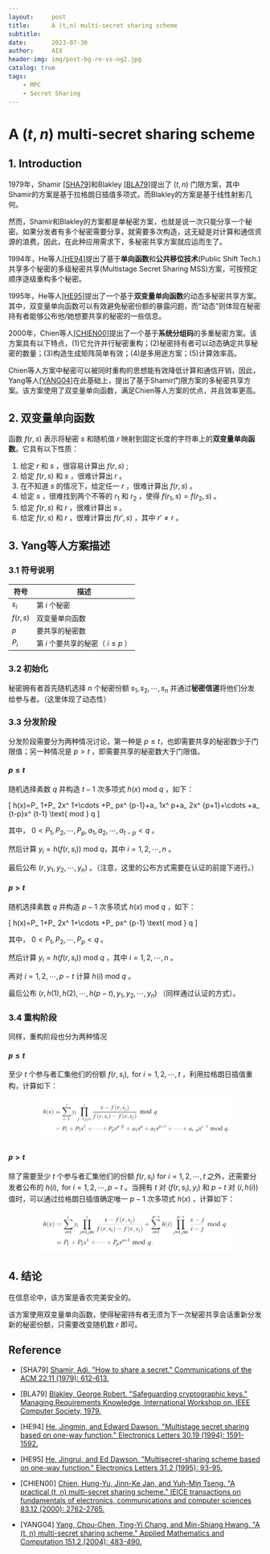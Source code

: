 ```yaml
---
layout:     post
title:      A (t,n) multi-secret sharing scheme
subtitle:   
date:       2023-07-30
author:     AIX
header-img: img/post-bg-re-vs-ng2.jpg
catalog: true
tags:
    - MPC
    - Secret Sharing
---
```


<script type="text/x-mathjax-config">
  MathJax.Hub.Config({
    tex2jax: {
      inlineMath: [ ['$','$'], ["\\(","\\)"] ],
      processEscapes: true
    }
  });
</script>

<script type="text/x-mathjax-config">
    MathJax.Hub.Config({
      tex2jax: {
        skipTags: ['script', 'noscript', 'style', 'textarea', 'pre', 'code']
      }
    });
</script>

<script type="text/javascript" src="http://cdn.mathjax.org/mathjax/latest/MathJax.js">
</script>

# A $(t,n)$ multi-secret sharing scheme

## 1. Introduction

1979年，Shamir [[SHA79]](#SHA79)和Blakley [[BLA79]](#BLA79)提出了 $(t,n)$ 门限方案，其中Shamir的方案是基于拉格朗日插值多项式，而Blakley的方案是基于线性射影几何。

然而，Shamir和Blakley的方案都是单秘密方案，也就是说一次只能分享一个秘密。如果分发者有多个秘密需要分享，就需要多次构造，这无疑是对计算和通信资源的浪费。因此，在此种应用需求下，多秘密共享方案就应运而生了。

1994年，He等人[[HE94]](#HE94)提出了基于**单向函数**和**公共移位技术**(Public Shift Tech.)共享多个秘密的多级秘密共享(Multistage Secret Sharing MSS)方案，可按预定顺序逐级重构多个秘密。

1995年，He等人[[HE95]](#HE95)提出了一个基于**双变量单向函数**的动态多秘密共享方案。其中，双变量单向函数可以有效避免秘密份额的暴露问题，而“动态”则体现在秘密持有者能够公布他/她想要共享的秘密的一些信息。

2000年，Chien等人[[CHIEN00]](#CHIEN00)提出了一个基于**系统分组码**的多重秘密方案。该方案具有以下特点，(1)它允许并行秘密重构；(2)秘密持有者可以动态确定共享秘密的数量；(3)构造生成矩阵简单有效；(4)是多用途方案；(5)计算效率高。

Chien等人方案中秘密可以被同时重构的思想能有效降低计算和通信开销，因此，Yang等人[[YANG04]](#YANG04)在此基础上，提出了基于Shamir门限方案的多秘密共享方案。该方案使用了双变量单向函数，满足Chien等人方案的优点，并且效率更高。

## 2. 双变量单向函数

函数 $f(r,s)$ 表示将秘密 $s$ 和随机值 $r$ 映射到固定长度的字符串上的**双变量单向函数**。它具有以下性质：
1) 给定 $r$ 和 $s$ ，很容易计算出 $f(r,s)$ ;
2) 给定 $f(r,s)$ 和 $s$ ，很难计算出 $r$ 。
3) 在不知道 $s$ 的情况下，给定任一 $r$ ，很难计算出 $f(r,s)$ 。
4) 给定 $s$ ，很难找到两个不等的 $r_ 1$ 和 $r_2$ ，使得 $f(r_ 1,s)=f(r_ 2,s)$ 。
5) 给定 $f(r,s)$ 和 $r$ ，很难计算出 $s$ 。
6) 给定 $f(r,s)$ 和 $r$ ，很难计算出 $f(r',s)$ ，其中 $r'\neq r$ 。


## 3. Yang等人方案描述

### 3.1 符号说明

|  符号   |  描述  |
|  -----  | -----  |
|  $s_ i$  | 第 $i$ 个秘密 |
| $f(r, s)$  | 双变量单向函数 |
| $p$ | 要共享的秘密数 |
| $P_ i$ | 第 $i$ 个要共享的秘密（ $i\le p$ ） |

### 3.2 初始化

秘密拥有者首先随机选择 $n$ 个秘密份额 $s_ 1,s_ 2,\cdots,s_ n$ 并通过**秘密信道**将他们分发给参与者。（这里体现了动态性）

### 3.3 分发阶段

分发阶段需要分为两种情况讨论，第一种是 $p\le t$，也即需要共享的秘密数少于门限值；另一种情况是 $p>t$ ，即需要共享的秘密数大于门限值。

#### $p\le t$ 

随机选择素数 $q$ 并构造 $t-1$ 次多项式 $h(x)$ mod $q$ ，如下：  

\[
    h(x)=P_ 1+P_ 2x^ 1+\cdots +P_ px^ {p-1}+a_ 1x^ p+a_ 2x^ {p+1}+\cdots +a_ {t-p}x^ {t-1} \text{ mod } q
    \]  
    
其中， $0< P_ 1,P_ 2,\cdots,P_p,a_ 1,a_ 2,\cdots,a_ {t-p}<q$ 。  

然后计算 $y_ i=h(f(r,s_ i)) \text{ mod } q$，其中 $i=1,2,\cdots, n$ 。  

最后公布 $(r,y_ 1,y_2,\cdots,y_ n)$ 。（注意，这里的公布方式需要在认证的前提下进行。）

#### $p> t$

随机选择素数 $q$ 并构造 $p-1$ 次多项式 $h(x)$ mod $q$ ，如下：  

\[
    h(x)=P_ 1+P_ 2x^ 1+\cdots +P_ px^ {p-1} \text{ mod } q
    \]  

其中， $0< P_ 1,P_ 2,\cdots,P_p<q$ 。 

然后计算 $y_ i=h(f(r,s_ i)) \text{ mod } q$ ，其中 $i=1,2,\cdots, n$ 。 

再对 $i=1,2,\cdots, p-t$ 计算 $h(i) \text{ mod } q$ 。  

最后公布 $(r,h(1),h(2),\cdots,h(p-t),y_ 1,y_ 2,\cdots, y_ n)$ （同样通过认证的方式）。

### 3.4 重构阶段

同样，重构阶段也分为两种情况

#### $p\le t$

至少 $t$ 个参与者汇集他们的份额 $f(r,s_ i),\text{ for }i=1,2,\cdots,t$ ，利用拉格朗日插值重构，计算如下：

<figure>
<center>
<img src="/assets/res/Multi_SS/2023-07-30-35.png" alt="图2" style=max-width:90%;>
</center>
</figure>
<!-- <div style="text-align: center;">
<img src="/assets/res/Multi_SS/2023-07-30-35.png" alt="图1" style=max-width:90%;></div> -->
<!-- ![图 0](/assets/res/Multi_SS/2023-07-30-35.png)   -->

#### $p> t$

除了需要至少 $t$ 个参与者汇集他们的份额 $f(r,s_ i)\text{ for }i=1,2,\cdots,t$ 之外，还需要分发者公布的 $h(i),\text{ for }i=1,2,\cdots,p-t$ 。当拥有 $t$ 对 $(f(r,s_ i),y_ i)$ 和 $p-t$ 对 $(i,h(i))$ 值时，可以通过拉格朗日插值确定唯一 $p-1$ 次多项式 $h(x)$ ，计算如下：  

<figure>
<center>
<img src="/assets/res/Multi_SS/2023-07-30-5.png" alt="图2" style=max-width:90%;>
</center>
</figure>
<!-- ![图 1](/assets/res/Multi_SS/2023-07-30-5.png)   -->

## 4. 结论
在信息论中，该方案是香农完美安全的。  

该方案使用双变量单向函数，使得秘密持有者无须为下一次秘密共享会话重新分发新的秘密份额，只需要改变随机数 $r$ 即可。








## Reference

<div id="SHA79"></div>

- [SHA79] [Shamir, Adi. "How to share a secret." Communications of the ACM 22.11 (1979): 612-613.](https://dl.acm.org/doi/abs/10.1145/359168.359176)


<div id="BLA79"></div>

- [BLA79] [Blakley, George Robert. "Safeguarding cryptographic keys." Managing Requirements Knowledge, International Workshop on. IEEE Computer Society, 1979.](https://www.computer.org/csdl/proceedings-article/afips/1979/50870313/12OmNCeK2a1)

<div id="HE94"></div>

- [HE94] [He, Jingmin, and Edward Dawson. "Multistage secret sharing based on one-way function." Electronics Letters 30.19 (1994): 1591-1592.](https://digital-library.theiet.org/content/journals/10.1049/el_19941076)

<div id="HE95"></div>

- [HE95] [He, Jingrui, and Ed Dawson. "Multisecret-sharing scheme based on one-way function." Electronics Letters 31.2 (1995): 93-95.](https://digital-library.theiet.org/content/journals/10.1049/el_19950073)

<div id="CHIEN00"></div>

- [CHIEN00] [Chien, Hung-Yu, Jinn-Ke Jan, and Yuh-Min Tseng. "A practical (t, n) multi-secret sharing scheme." IEICE transactions on fundamentals of electronics, communications and computer sciences 83.12 (2000): 2762-2765.](https://search.ieice.org/bin/summary.php?id=e83-a_12_2762)

<div id="YANG04"></div>

- [YANG04] [Yang, Chou-Chen, Ting-Yi Chang, and Min-Shiang Hwang. "A (t, n) multi-secret sharing scheme." Applied Mathematics and Computation 151.2 (2004): 483-490.](https://www.sciencedirect.com/science/article/abs/pii/S0096300303003552)
